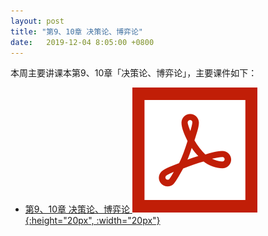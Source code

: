 ```yaml
---
layout: post
title: "第9、10章 决策论、博弈论"
date:   2019-12-04 8:05:00 +0800
---
```


本周主要讲课本第9、10章「决策论、博弈论」，主要课件如下：

- [第9、10章 决策论、博弈论 ![课件][pdf_icon]{:height="20px", :width="20px"}][pdf]

[pdf_icon]: /assets/images/pdf.svg
[pdf]: /slides/chap09.pdf
